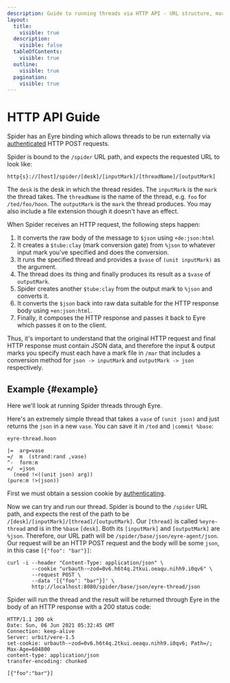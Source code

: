 ```yaml
---
description: Guide to running threads via HTTP API - URL structure, mark conversion, JSON handling, and authenticated requests through Eyre.
layout:
  title:
    visible: true
  description:
    visible: false
  tableOfContents:
    visible: true
  outline:
    visible: true
  pagination:
    visible: true
---
```

# HTTP API Guide

Spider has an Eyre binding which allows threads to be run externally via [authenticated](../../kernel/eyre/external-api-ref.md#authentication) HTTP POST requests.

Spider is bound to the `/spider` URL path, and expects the requested URL to look like:

```
http{s}://[host]/spider/[desk]/[inputMark]/[threadName]/[outputMark]
```

The `desk` is the desk in which the thread resides. The `inputMark` is the `mark` the thread takes. The `threadName` is the name of the thread, e.g. `foo` for `/ted/foo/hoon`. The `outputMark` is the `mark` the thread produces. You may also include a file extension though it doesn't have an effect.

When Spider receives an HTTP request, the following steps happen:

1. It converts the raw body of the message to `$json` using `+de:json:html`
2. It creates a `$tube:clay` (mark conversion gate) from `%json` to whatever input mark you've specified and does the conversion.
3. It runs the specified thread and provides a `$vase` of `(unit inputMark)` as the argument.
4. The thread does its thing and finally produces its result as a `$vase` of `outputMark`.
5. Spider creates another `$tube:clay` from the output mark to `%json` and converts it.
6. It converts the `$json` back into raw data suitable for the HTTP response body using `+en:json:html`.
7. Finally, it composes the HTTP response and passes it back to Eyre which passes it on to the client.

Thus, it's important to understand that the original HTTP request and final HTTP response must contain JSON data, and therefore the input & output marks you specify must each have a mark file in `/mar` that includes a conversion method for `json -> inputMark` and `outputMark -> json` respectively.

## Example {#example}

Here we'll look at running Spider threads through Eyre.

Here's an extremely simple thread that takes a `vase` of `(unit json)` and just returns the `json` in a new `vase`. You can save it in `/ted` and `|commit %base`:

`eyre-thread.hoon`

```hoon
|=  arg=vase
=/  m  (strand:rand ,vase)
^-  form:m
=/  =json
  (need !<((unit json) arg))
(pure:m !>(json))
```

First we must obtain a session cookie by [authenticating](../../kernel/eyre/guide.md#authenticating).

Now we can try and run our thread. Spider is bound to the `/spider` URL path, and expects the rest of the path to be `/[desk]/[inputMark]/[thread]/[outputMark]`. Our `[thread]` is called `%eyre-thread` and is in the `%base` `[desk]`. Both its `[inputMark]` and `[outputMark]` are `%json`. Therefore, our URL path will be `/spider/base/json/eyre-agent/json`. Our request will be an HTTP POST request and the body will be some `json`, in this case `[{"foo": "bar"}]`:

```
curl -i --header "Content-Type: application/json" \
        --cookie "urbauth-~zod=0v6.h6t4q.2tkui.oeaqu.nihh9.i0qv6" \
        --request POST \
        --data '[{"foo": "bar"}]' \
        http://localhost:8080/spider/base/json/eyre-thread/json
```

Spider will run the thread and the result will be returned through Eyre in the body of an HTTP response with a 200 status code:

```
HTTP/1.1 200 ok
Date: Sun, 06 Jun 2021 05:32:45 GMT
Connection: keep-alive
Server: urbit/vere-1.5
set-cookie: urbauth-~zod=0v6.h6t4q.2tkui.oeaqu.nihh9.i0qv6; Path=/; Max-Age=604800
content-type: application/json
transfer-encoding: chunked

[{"foo":"bar"}]
```
